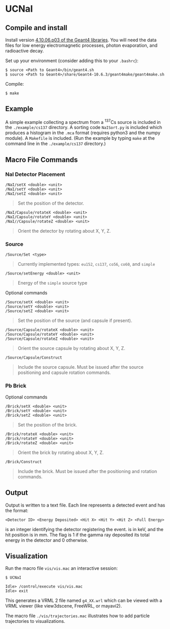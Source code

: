 # UCNaI

## Compile and install

Install version [4.10.06.p03 of the Geant4 libraries](https://geant4.web.cern.ch/geant4/support/download.shtml). You will need the data files for low energy electromagnetic processes, photon evaporation, and radioactive decay.

Set up your environment (consider adding this to your `.bashrc`):

    $ source <Path to Geant4>/bin/geant4.sh
    $ source <Path to Geant4>/share/Geant4-10.6.3/geant4make/geant4make.sh

Compile:

    $ make

## Example

A simple example collecting a spectrum from a <sup>137</sup>Cs source is included in the `./example/cs137` directory. A sorting code `NaISort.py` is included which produces a histogram in the `.mca` format (requires python3 and the numpy module). A `Makefile` is included. (Run the example by typing `make` at the command line in the `./example/cs137` directory.)

## Macro File Commands

### NaI Detector Placement

    /NaI/setX <double> <unit>
    /NaI/setY <double> <unit>
    /NaI/setZ <double> <unit>

> Set the position of the detector.

    /NaI/Capsule/rotateX <double> <unit>
    /NaI/Capsule/rotateY <double> <unit>
    /NaI//Capsule/rotateZ <double> <unit>

> Orient the detector by rotating about X, Y, Z.

### Source

    /Source/Set <type>

> Currently implemented types: `eu152`, `cs137`, `co56`, `co60`, and `simple`

    /Source/setEnergy <double> <unit>

> Energy of the `simple` source type

Optional commands

    /Source/setX <double> <unit>
    /Source/setY <double> <unit>
    /Source/setZ <double> <unit>

> Set the position of the source (and capsule if present).

    /Source/Capsule/rotateX <double> <unit>
    /Source/Capsule/rotateY <double> <unit>
    /Source/Capsule/rotateZ <double> <unit>

> Orient the source capsule by rotating about X, Y, Z.

    /Source/Capsule/Construct

> Include the source capsule. Must be issued after the source positioning and capsule rotation commands.

### Pb Brick

Optional commands

    /Brick/setX <double> <unit>
    /Brick/setY <double> <unit>
    /Brick/setZ <double> <unit>

> Set the position of the brick.

    /Brick/rotateX <double> <unit>
    /Brick/rotateY <double> <unit>
    /Brick/rotateZ <double> <unit>

> Orient the brick by rotating about X, Y, Z.

    /Brick/Construct

> Include the brick. Must be issued after the positioning and rotation commands.

## Output

Output is written to a text file. Each line represents a detected event and has the format:

    <Detector ID> <Energy Deposited> <Hit X> <Hit Y> <Hit Z> <Full Energy>

<Detector ID> is an integer identifying the detector registering the event. <Energy Deposited> is in keV, and the hit position is in mm. The <Full Energy> flag is 1 if the gamma ray deposited its total energy in the detector and 0 otherwise.

## Visualization

Run the macro file `vis/vis.mac` an interactive session:

    $ UCNaI
    
    Idle> /control/execute vis/vis.mac
    Idle> exit

This generates a VRML 2 file named `g4_XX.wrl` which can be viewed with a VRML viewer (like view3dscene, FreeWRL, or mayavi2).

The macro file `./vis/trajectories.mac` illustrates how to add particle trajectories to visualizations.
